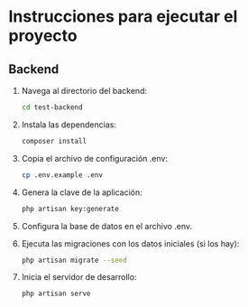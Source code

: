 # Instrucciones para ejecutar el proyecto

## Backend

1. Navega al directorio del backend:
    ```bash
    cd test-backend
    ```

2. Instala las dependencias:
    ```bash
    composer install
    ```

3. Copia el archivo de configuración .env:
    ```bash
    cp .env.example .env
    ```

4. Genera la clave de la aplicación:
    ```bash
    php artisan key:generate
    ```

5. Configura la base de datos en el archivo .env.

6. Ejecuta las migraciones con los datos iniciales (si los hay):
    ```bash
    php artisan migrate --seed
    ```

7. Inicia el servidor de desarrollo:
    ```bash
    php artisan serve
    ```
